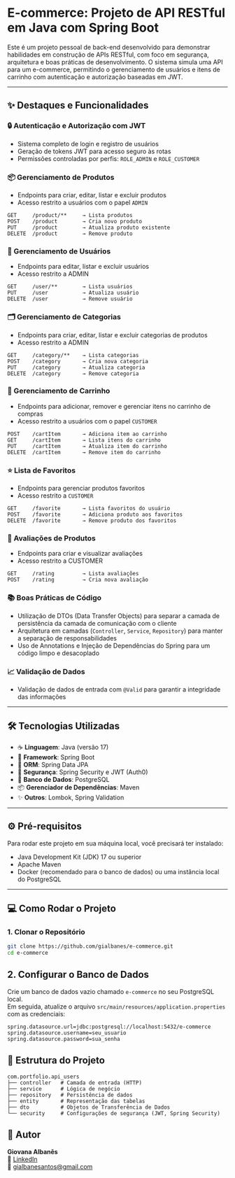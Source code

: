 # E-commerce: Projeto de API RESTful em Java com Spring Boot

Este é um projeto pessoal de back-end desenvolvido para demonstrar habilidades em construção de APIs RESTful, com foco em segurança, arquitetura e boas práticas de desenvolvimento. O sistema simula uma API para um e-commerce, permitindo o gerenciamento de usuários e itens de carrinho com autenticação e autorização baseadas em JWT.

---

## ✨ Destaques e Funcionalidades

### 🔒 Autenticação e Autorização com JWT

- Sistema completo de login e registro de usuários
- Geração de tokens JWT para acesso seguro às rotas
- Permissões controladas por perfis: `ROLE_ADMIN` e `ROLE_CUSTOMER`

### 📦 Gerenciamento de Produtos

- Endpoints para criar, editar, listar e excluir produtos
- Acesso restrito a usuários com o papel `ADMIN`

```http
GET     /product/**     → Lista produtos
POST    /product        → Cria novo produto
PUT     /product        → Atualiza produto existente
DELETE  /product        → Remove produto
```

### 👥 Gerenciamento de Usuários
- Endpoints para editar, listar e excluir usuários
- Acesso restrito a ADMIN

```http
GET     /user/**        → Lista usuários
PUT     /user           → Atualiza usuário
DELETE  /user           → Remove usuário
```

### 🗂️ Gerenciamento de Categorias
- Endpoints para criar, editar, listar e excluir categorias de produtos
- Acesso restrito a ADMIN

```http
GET     /category/**    → Lista categorias
POST    /category       → Cria nova categoria
PUT     /category       → Atualiza categoria
DELETE  /category       → Remove categoria
```

### 🛒 Gerenciamento de Carrinho

- Endpoints para adicionar, remover e gerenciar itens no carrinho de compras
- Acesso restrito a usuários com o papel `CUSTOMER`

```http
POST    /cartItem       → Adiciona item ao carrinho
GET     /cartItem       → Lista itens do carrinho
PUT     /cartItem       → Atualiza item do carrinho
DELETE  /cartItem       → Remove item do carrinho
```

### ⭐ Lista de Favoritos
- Endpoints para gerenciar produtos favoritos
- Acesso restrito a `CUSTOMER`

```http
GET     /favorite       → Lista favoritos do usuário
POST    /favorite       → Adiciona produto aos favoritos
DELETE  /favorite       → Remove produto dos favoritos
```

### 📝 Avaliações de Produtos
- Endpoints para criar e visualizar avaliações
- Acesso restrito a CUSTOMER

```http
GET     /rating         → Lista avaliações
POST    /rating         → Cria nova avaliação
```

### 📚 Boas Práticas de Código

- Utilização de DTOs (Data Transfer Objects) para separar a camada de persistência da camada de comunicação com o cliente
- Arquitetura em camadas (`Controller`, `Service`, `Repository`) para manter a separação de responsabilidades
- Uso de Annotations e Injeção de Dependências do Spring para um código limpo e desacoplado

### 📈 Validação de Dados

- Validação de dados de entrada com `@Valid` para garantir a integridade das informações

---

## 🛠️ Tecnologias Utilizadas

- ☕ **Linguagem**: Java (versão 17)
- 🍃 **Framework**: Spring Boot
- 💾 **ORM**: Spring Data JPA
- 🔐 **Segurança**: Spring Security e JWT (Auth0)
- 🐘 **Banco de Dados**: PostgreSQL
- 📦 **Gerenciador de Dependências**: Maven
- ✨ **Outros**: Lombok, Spring Validation

---

## ⚙️ Pré-requisitos

Para rodar este projeto em sua máquina local, você precisará ter instalado:

- Java Development Kit (JDK) 17 ou superior
- Apache Maven
- Docker (recomendado para o banco de dados) ou uma instância local do PostgreSQL

---

## 💻 Como Rodar o Projeto

### 1. Clonar o Repositório

```bash
git clone https://github.com/gialbanes/e-commerce.git
cd e-commerce
```
## 2. Configurar o Banco de Dados

Crie um banco de dados vazio chamado `e-commerce` no seu PostgreSQL local.  
Em seguida, atualize o arquivo `src/main/resources/application.properties` com as credenciais:

```properties
spring.datasource.url=jdbc:postgresql://localhost:5432/e-commerce
spring.datasource.username=seu_usuario
spring.datasource.password=sua_senha
```` 


## 📂 Estrutura do Projeto

```text
com.portfolio.api_users
├── controller   # Camada de entrada (HTTP)
├── service      # Lógica de negócio
├── repository   # Persistência de dados
├── entity       # Representação das tabelas
├── dto          # Objetos de Transferência de Dados
└── security     # Configurações de segurança (JWT, Spring Security)
```

## 👤 Autor

**Giovana Albanês**  
🔗 [LinkedIn](https://www.linkedin.com/in/giovanaalbanes/)  
📧 gialbanesantos@gmail.com
